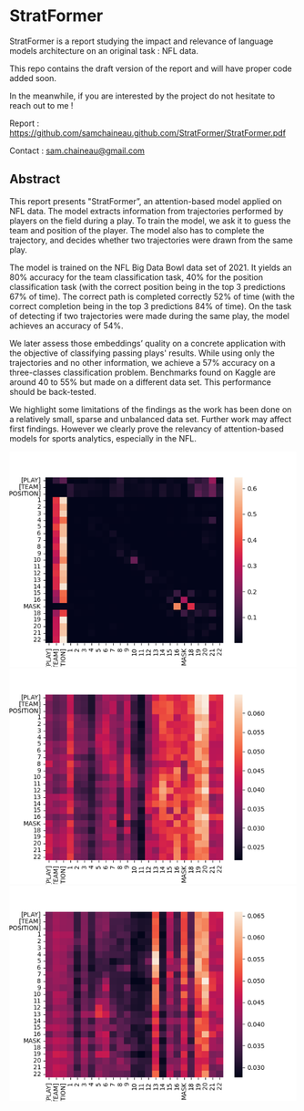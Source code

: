 # StratFormer

StratFormer is a report studying the impact and relevance of language models architecture on an original task : NFL data. 

This repo contains the draft version of the report and will have proper code added soon. 

In the meanwhile, if you are interested by the project do not hesitate to reach out to me !

Report : https://github.com/samchaineau.github.com/StratFormer/StratFormer.pdf

Contact : sam.chaineau@gmail.com


## Abstract 

This report presents "StratFormer”, an attention-based model applied on NFL data. The model extracts
information from trajectories performed by players on the field during a play. To train the model, we ask it to
guess the team and position of the player. The model also has to complete the trajectory, and decides whether
two trajectories were drawn from the same play.

The model is trained on the NFL Big Data Bowl data set of 2021. It yields an 80% accuracy for the
team classification task, 40% for the position classification task (with the correct position being in the top 3
predictions 67% of time). The correct path is completed correctly 52% of time (with the correct completion
being in the top 3 predictions 84% of time). On the task of detecting if two trajectories were made during
the same play, the model achieves an accuracy of 54%.

We later assess those embeddings’ quality on a concrete application with the objective of classifying
passing plays' results. While using only the trajectories and no other information, we achieve a 57% accuracy
on a three-classes classification problem. Benchmarks found on Kaggle are around 40 to 55% but made on
a different data set. This performance should be back-tested.

We highlight some limitations of the findings as the work has been done on a relatively small, sparse
and unbalanced data set. Further work may affect first findings. However we clearly prove the relevancy of
attention-based models for sports analytics, especially in the NFL.


![Attention examples from trajectories, first attention layer](https://github.com/samchaineau/StratFormer/blob/main/resources/images/Example_1_Attention_1.png?raw=true)
![Attention examples from trajectories, second attention layer](https://github.com/samchaineau/StratFormer/blob/main/resources/images/Example_1_Attention_2.png?raw=true)
![Attention examples from trajectories, third attention layer](https://github.com/samchaineau/StratFormer/blob/main/resources/images/Example_1_Attention_3.png?raw=true)
